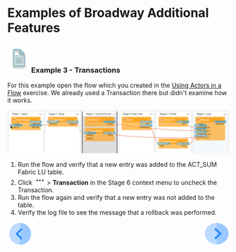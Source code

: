# Examples of Broadway Additional Features

### ![info](/academy/images/example.png)Example 3 - Transactions

For this example open the flow which you created in the [Using Actors in a Flow](10_using_various_actors_exercise.md)  exercise. We already used a Transaction there but didn't examine how it works.

![image](images/10_flow.PNG)



1. Run the flow and verify that a new entry was added to the ACT_SUM Fabric LU table.
2. Click ![dots](images/three_dots_icon.png)> **Transaction** in the Stage 6 context menu to uncheck the Transaction.
3. Run the flow again and verify that a new entry was not added to the table.
4. Verify the log file to see the message that a rollback was performed.



[![Previous](/articles/images/Previous.png)](16_broadway_addl_features_ex2.md)[<img align="right" width="60" height="54" src="/articles/images/Next.png">](18_broadway_addl_features_exercise.md)

